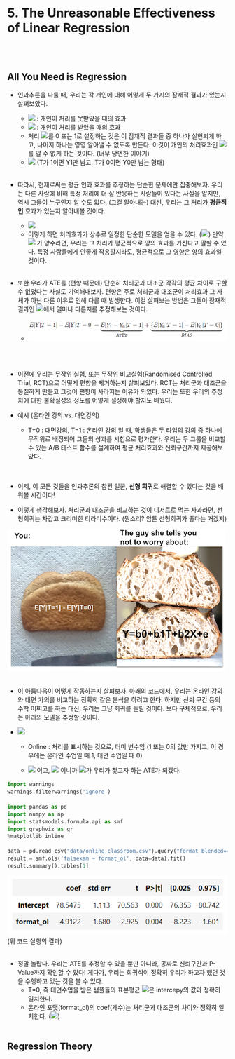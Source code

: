<br><br><br><br>

# 5. The Unreasonable Effectiveness of Linear Regression

<br><br>

## All You Need is Regression
- 인과추론을 다룰 때, 우리는 각 개인에 대해 어떻게 두 가지의 잠재적 결과가 있는지 살펴보았다.
  - <img src="https://render.githubusercontent.com/render/math?math=Y_0"> : 개인이 처리를 못받았을 때의 효과
  - <img src="https://render.githubusercontent.com/render/math?math=Y_1"> : 개인이 처리를 받았을 때의 효과
  - 처리 <img src="https://render.githubusercontent.com/render/math?math=T">를 0 또는 1로 설정하는 것은 이 잠재적 결과들 중 하나가 실현되게 하고, 나머지 하나는 영영 알아낼 수 없도록 만든다. 이것이 개인의 처리효과인 <img src="https://render.githubusercontent.com/render/math?math=\tau_i = Y_{1i} - Y_{0i}">를 알 수 없게 하는 것이다. (너무 당연한 이야기)
  - <img src="https://render.githubusercontent.com/render/math?math=Y_i = Y_{0i}(1-T_i) %2B T_iY_{1i}"> (T가 1이면 Y1만 남고, T가 0이면 Y0만 남는 형태)
<br><br>

- 따라서, 현재로써는 평균 인과 효과를 추정하는 단순한 문제에만 집중해보자. 우리는 다른 사람에 비해 특정 처리에 더 잘 반응하는 사람들이 있다는 사실을 알지만, 역시 그들이 누구인지 알 수도 없다. (그걸 알아내는) 대신, 우리는 그 처리가 **평균적인** 효과가 있는지 알아내볼 것이다. 
  - <img src="https://render.githubusercontent.com/render/math?math=ATE = E[Y_1 - Y_0]">  
  - 이렇게 하면 처리효과가 상수로 일정한 단순한 모델을 얻을 수 있다. (<img src="https://render.githubusercontent.com/render/math?math=Y_{1i} = Y_{0i} %2B \kappa">) 만약 <img src="https://render.githubusercontent.com/render/math?math=\kappa"> 가 양수라면, 우리는 그 처리가 평균적으로 양의 효과를 가진다고 말할 수 있다. 특정 사람들에게 안좋게 작용할지라도, 평균적으로 그 영향은 양의 효과일 것이다. 
<br><br>

- 또한 우리가 ATE를 (편향 때문에) 단순히 처리군과 대조군 각각의 평균 차이로 구할 수 없었다는 사실도 기억해내보자. 편향은 주로 처리군과 대조군이 처리효과 그 자체가 아닌 다른 이유로 인해 다를 때 발생한다. 이걸 살펴보는 방법은 그들이 잠재적 결과인 <img src="https://render.githubusercontent.com/render/math?math=Y_0">에서 얼마나 다른지를 추정해보는 것이다. 
  - <img src="https://github.com/DoyoungKim12/causal-inference/blob/master/img_BnT/bnt_17.PNG?raw=true">
<br><br>

- 이전에 우리는 무작위 실험, 또는 무작위 비교실험(Randomised Controlled Trial, RCT)으로 어떻게 편향을 제거하는지 살펴보았다. RCT는 처리군과 대조군을 동질하게 만들고 그것이 편향이 사라지는 이유가 되었다. 우리는 또한 우리의 추정치에 대한 불확실성의 정도를 어떻게 설정해야 할지도 배웠다.
- 예시 (온라인 강의 vs. 대면강의)
  - T=0 : 대면강의, T=1 : 온라인 강의 일 때, 학생들은 두 타입의 강의 중 하나에 무작위로 배정되어 그들의 성과를 시험으로 평가한다. 우리는 두 그룹을 비교할 수 있는 A/B 테스트 함수를 설계하여 평균 처리효과와 신뢰구간까지 제공해보았다.  
<br><br>

- 이제, 이 모든 것들을 인과추론의 참된 일꾼, **선형 회귀**로 해결할 수 있다는 것을 배워볼 시간이다! 
- 이렇게 생각해보자. 처리군과 대조군을 비교하는 것이 디저트로 먹는 사과라면, 선형회귀는 차갑고 크리미한 티라미수이다. (뭔소리? 암튼 선형회귀가 좋다는 거겠지)
<img src="https://github.com/DoyoungKim12/causal-inference/blob/master/img_BnT/bnt_18.png?raw=true">
<br><br>

- 이 아름다움이 어떻게 작동하는지 살펴보자. 아래의 코드에서, 우리는 온라인 강의와 대면 가의를 비교하는 정확히 같은 분석을 하려고 한다. 하지만 신뢰 구간 등의 수학 어쩌고를 하는 대신, 우리는 그냥 회귀를 돌릴 것이다. 보다 구체적으로, 우리는 아래의 모델을 추정할 것이다.
- <img src="https://render.githubusercontent.com/render/math?math={exam}_{i} = \beta_0 %2B \kappa {Online}_i %2B \mu_i"> 
  
  - Online : 처리를 표시하는 것으로, 더미 변수임 (1 또는 0의 값만 가지고, 이 경우에는 온라인 수업일 때 1, 대면 수업일 때 0)
  
  - <img src="https://render.githubusercontent.com/render/math?math=E[Y|T=0] = \beta_0"> 이고, <img src="https://render.githubusercontent.com/render/math?math=E[Y|T=1] = \beta_0 %2B \kappa"> 이니까 <img src="https://render.githubusercontent.com/render/math?math=\kappa">가 우리가 찾고자 하는 ATE가 되겠다.

```python
import warnings
warnings.filterwarnings('ignore')

import pandas as pd
import numpy as np
import statsmodels.formula.api as smf
import graphviz as gr
%matplotlib inline

data = pd.read_csv("data/online_classroom.csv").query("format_blended==0")
result = smf.ols('falsexam ~ format_ol', data=data).fit()
result.summary().tables[1]
```
<img src="https://github.com/DoyoungKim12/causal-inference/blob/master/img_BnT/bnt_19.PNG?raw=true">
(위 코드 실행의 결과)
<br><br>

- 정말 놀랍다. 우리는 ATE를 추정할 수 있을 뿐만 아니라, 공짜로 신뢰구간과 P-Value까지 확인할 수 있다! 게다가, 우리는 회귀식이 정확히 우리가 하고자 했던 것을 수행하고 있는 것을 볼 수 있다.
  - T=0, 즉 대면수업을 받은 샘플들의 표본평균 <img src="https://render.githubusercontent.com/render/math?math=E[Y|T=0]">은 intercepy의 값과 정확히 일치한다.
  - 온라인 포맷(format_ol)의 coef(계수)는 처리군과 대조군의 차이와 정확히 일치한다. (<img src="https://render.githubusercontent.com/render/math?math=E[Y|T=1] - E[Y|T=0]">)
<br><br>

## Regression Theory











